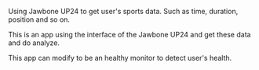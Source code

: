 Using Jawbone UP24 to get user's sports data. Such as time, duration, position and so on.

This is an app using the interface of the Jawbone UP24 and get these data and do analyze.

This app can modify to be an healthy monitor to detect user's health.
